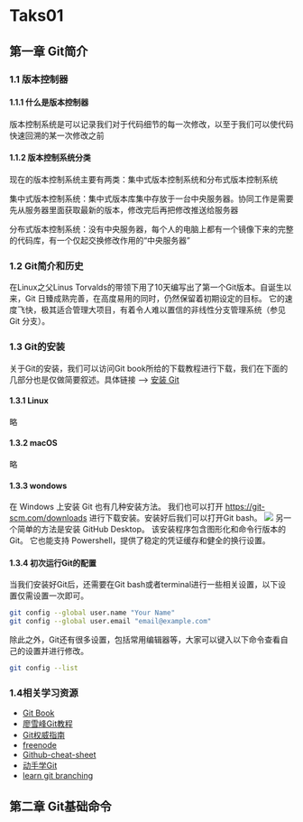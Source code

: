#  Taks01
## 第一章 Git简介
### 1.1 版本控制器
#### 1.1.1 什么是版本控制器
版本控制系统是可以记录我们对于代码细节的每一次修改，以至于我们可以使代码快速回溯的某一次修改之前
#### 1.1.2 版本控制系统分类
现在的版本控制系统主要有两类：集中式版本控制系统和分布式版本控制系统

集中式版本控制系统：集中式版本库集中存放于一台中央服务器。协同工作是需要先从服务器里面获取最新的版本，修改完后再把修改推送给服务器

分布式版本控制系统：没有中央服务器，每个人的电脑上都有一个镜像下来的完整的代码库，有一个仅起交换修改作用的“中央服务器”
### 1.2 Git简介和历史
在Linux之父Linus Torvalds的带领下用了10天编写出了第一个Git版本。自诞生以来，Git 日臻成熟完善，在高度易用的同时，仍然保留着初期设定的目标。 它的速度飞快，极其适合管理大项目，有着令人难以置信的非线性分支管理系统（参见 Git 分支）。
### 1.3 Git的安装
关于Git的安装，我们可以访问Git book所给的下载教程进行下载，我们在下面的几部分也是仅做简要叙述。具体链接 --> [安装 Git](https://git-scm.com/book/zh/v2/%E8%B5%B7%E6%AD%A5-%E5%AE%89%E8%A3%85-Git)
#### 1.3.1 Linux
略
#### 1.3.2 macOS
略
#### 1.3.3 wondows
在 Windows 上安装 Git 也有几种安装方法。 我们也可以打开 https://git-scm.com/downloads  进行下载安装。安装好后我们可以打开Git bash。
![](./figures/Git_gui.png)
另一个简单的方法是安装 GitHub Desktop。 该安装程序包含图形化和命令行版本的 Git。 它也能支持 Powershell，提供了稳定的凭证缓存和健全的换行设置。
#### 1.3.4 初次运行Git的配置
当我们安装好Git后，还需要在Git bash或者terminal进行一些相关设置，以下设置仅需设置一次即可。
```bash
git config --global user.name "Your Name"
git config --global user.email "email@example.com"
```
除此之外，Git还有很多设置，包括常用编辑器等，大家可以键入以下命令查看自己的设置并进行修改。
```bash
git config --list
```
### 1.4相关学习资源
- [Git Book](https://git-scm.com/book/zh/v2)
- [廖雪峰Git教程](https://www.liaoxuefeng.com/wiki/896043488029600)
- [Git权威指南](https://gotgit.readthedocs.io/en/latest/index.html)
- [freenode](https://freenode.net/)
- [Github-cheat-sheet](https://github.com/tiimgreen/github-cheat-sheet)
- [动手学Git](https://www.freeaihub.com/git/index.html)
- [learn git branching](https://learngitbranching.js.org/?locale=zh_CN)
## 第二章 Git基础命令
